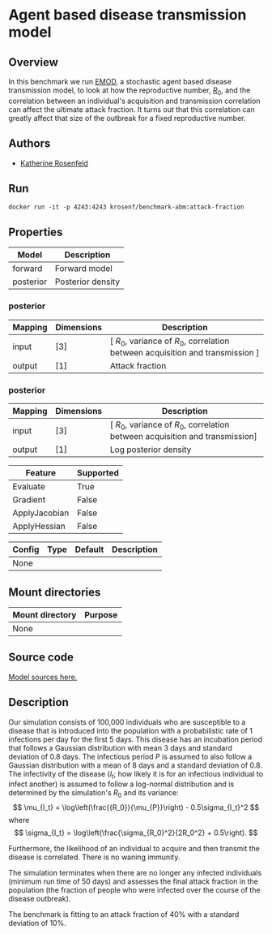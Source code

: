 # Agent based disease transmission model

## Overview

In this benchmark we run [EMOD](https://docs.idmod.org/projects/emod-generic/en/latest/index.html), a stochastic agent based disease transmission model, to look at how the reproductive number, [$R_0$](https://en.wikipedia.org/wiki/Basic_reproduction_number), and the correlation between an individual's acquisition and transmission correlation can affect the ultimate attack fraction. It turns out that this correlation can greatly affect that size of the outbreak for a fixed reproductive number. 


## Authors
- [Katherine Rosenfeld](mailto:katherine.rosenfeld@gatesfoundation.org)

## Run
```
docker run -it -p 4243:4243 krosenf/benchmark-abm:attack-fraction
```

## Properties

Model | Description
---|---
forward | Forward model
posterior | Posterior density

### posterior
Mapping | Dimensions | Description
---|---|---
input | [3] | [ $R_0$, variance of $R_0$, correlation between acquisition and transmission ]
output | [1] | Attack fraction

### posterior
Mapping | Dimensions | Description
---|---|---
input | [3] | [ $R_0$, variance of $R_0$, correlation between acquisition and transmission]
output | [1] | Log posterior density

Feature | Supported
---|---
Evaluate | True
Gradient | False
ApplyJacobian | False
ApplyHessian | False

Config | Type | Default | Description
---|---|---|---
None | | |

## Mount directories
Mount directory | Purpose
---|---
None |

## Source code

[Model sources here.](https://github.com/UM-Bridge/benchmarks/tree/main/benchmarks/abm-attack-fraction)

## Description

Our simulation consists of 100,000 individuals who are susceptible to a disease that is introduced into the population with a probabilistic rate of 1 infections per day for the first 5 days. This disease has an incubation period that follows a Gaussian distribution with mean 3 days and standard deviation of 0.8 days. The infectious period $P$ is assumed to also follow a Gaussian distribution with a mean of 8 days and a standard deviation of 0.8. The infectivity of the disease ($I_t$; how likely it is for an infectious individual to infect another) is assumed to follow a log-normal distribution and is determined by the simulation's $R_0$ and its variance:
$$ \mu_{I_t} = \log\left(\frac{{R_0}}{\mu_{P}}\right) - 0.5\sigma_{I_t}^2 $$
where 
$$ \sigma_{I_t} = \log\left(\frac{\sigma_{R_0}^2}{2R_0^2} + 0.5\right). $$

Furthermore, the likelihood of an individual to acquire and then transmit the disease is correlated. There is no waning immunity.

The simulation terminates when there are no longer any infected individuals (minimum run time of 50 days) and assesses the final attack fraction in the population (the fraction of people who were infected over the course of the disease outbreak).

The benchmark is fitting to an attack fraction of 40\% with a standard deviation of 10\%.